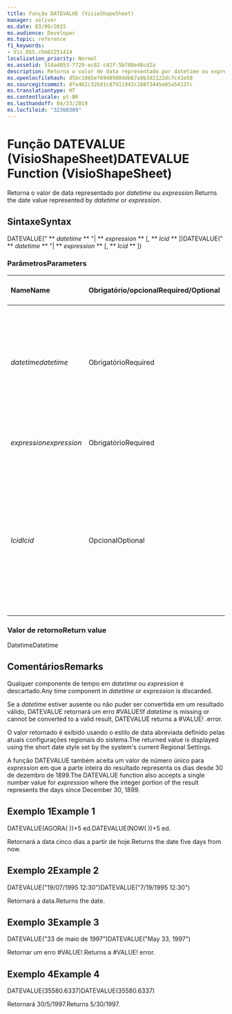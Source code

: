 ```yaml
---
title: Função DATEVALUE (VisioShapeSheet)
manager: soliver
ms.date: 03/09/2015
ms.audience: Developer
ms.topic: reference
f1_keywords:
- Vis_DSS.chm82251414
localization_priority: Normal
ms.assetid: 514a4053-7729-ec82-c42f-5b780e48cd2a
description: Retorna o valor de data representado por datetime ou expression.
ms.openlocfilehash: d5bc1865e76940508ddb67a9b3d2122dc7c43a50
ms.sourcegitcommit: 8fe462c32b91c87911942c188f3445e85a54137c
ms.translationtype: HT
ms.contentlocale: pt-BR
ms.lasthandoff: 04/23/2019
ms.locfileid: "32360309"
---
```

# <a name="datevalue-function-visioshapesheet"></a><span data-ttu-id="d6486-103">Função DATEVALUE (VisioShapeSheet)</span><span class="sxs-lookup"><span data-stu-id="d6486-103">DATEVALUE Function (VisioShapeSheet)</span></span>

<span data-ttu-id="d6486-104">Retorna o valor de data representado por _datetime_ ou _expression_.</span><span class="sxs-lookup"><span data-stu-id="d6486-104">Returns the date value represented by  _datetime_ or  _expression_.</span></span>
  
## <a name="syntax"></a><span data-ttu-id="d6486-105">Sintaxe</span><span class="sxs-lookup"><span data-stu-id="d6486-105">Syntax</span></span>

<span data-ttu-id="d6486-106">DATEVALUE(" \*\* *datetime* \*\* "| \*\* *expression* \*\* [, \*\* *lcid* \*\* ])</span><span class="sxs-lookup"><span data-stu-id="d6486-106">DATEVALUE(" \*\* *datetime* \*\* "| \*\* *expression* \*\* [, \*\* *lcid* \*\* ])</span></span> 
  
### <a name="parameters"></a><span data-ttu-id="d6486-107">Parâmetros</span><span class="sxs-lookup"><span data-stu-id="d6486-107">Parameters</span></span>

|<span data-ttu-id="d6486-108">**Name**</span><span class="sxs-lookup"><span data-stu-id="d6486-108">**Name**</span></span>|<span data-ttu-id="d6486-109">**Obrigatório/opcional**</span><span class="sxs-lookup"><span data-stu-id="d6486-109">**Required/Optional**</span></span>|<span data-ttu-id="d6486-110">**Tipo de dados**</span><span class="sxs-lookup"><span data-stu-id="d6486-110">**Data Type**</span></span>|<span data-ttu-id="d6486-111">**Descrição**</span><span class="sxs-lookup"><span data-stu-id="d6486-111">**Description**</span></span>|
|:-----|:-----|:-----|:-----|
| <span data-ttu-id="d6486-112">_datetime_</span><span class="sxs-lookup"><span data-stu-id="d6486-112">_datetime_</span></span> <br/> |<span data-ttu-id="d6486-113">Obrigatório</span><span class="sxs-lookup"><span data-stu-id="d6486-113">Required</span></span>  <br/> |<span data-ttu-id="d6486-114">**String**</span><span class="sxs-lookup"><span data-stu-id="d6486-114">**String**</span></span> <br/> |<span data-ttu-id="d6486-115">Qualquer cadeia de caracteres comumente reconhecida como uma data e hora ou uma referência a uma célula contendo uma data e hora.</span><span class="sxs-lookup"><span data-stu-id="d6486-115">Any string commonly recognized as a date and time or a reference to a cell containing a date and time.</span></span>  <br/> |
| <span data-ttu-id="d6486-116">_expression_</span><span class="sxs-lookup"><span data-stu-id="d6486-116">_expression_</span></span> <br/> |<span data-ttu-id="d6486-117">Obrigatório</span><span class="sxs-lookup"><span data-stu-id="d6486-117">Required</span></span>  <br/> |<span data-ttu-id="d6486-118">**String**</span><span class="sxs-lookup"><span data-stu-id="d6486-118">**String**</span></span> <br/> |<span data-ttu-id="d6486-119">Qualquer expressão que produza uma data e hora.</span><span class="sxs-lookup"><span data-stu-id="d6486-119">Any expression that yields a date and time.</span></span>  <br/> |
| <span data-ttu-id="d6486-120">_lcid_</span><span class="sxs-lookup"><span data-stu-id="d6486-120">_lcid_</span></span> <br/> |<span data-ttu-id="d6486-121">Opcional</span><span class="sxs-lookup"><span data-stu-id="d6486-121">Optional</span></span>  <br/> |<span data-ttu-id="d6486-122">**Número**</span><span class="sxs-lookup"><span data-stu-id="d6486-122">**Number**</span></span> <br/> |<span data-ttu-id="d6486-p101">Especifica o identificador de local para ser utilizado na avaliação de uma data e hora não locais. O identificador de local é um número descrito nos arquivos de cabeçalho do sistema.</span><span class="sxs-lookup"><span data-stu-id="d6486-p101">Specifies the locale identifier to be used in evaluating a non-local datetime. The locale identifier is a number described in the system header files.</span></span>  <br/> |
   
### <a name="return-value"></a><span data-ttu-id="d6486-125">Valor de retorno</span><span class="sxs-lookup"><span data-stu-id="d6486-125">Return value</span></span>

<span data-ttu-id="d6486-126">Datetime</span><span class="sxs-lookup"><span data-stu-id="d6486-126">Datetime</span></span>
  
## <a name="remarks"></a><span data-ttu-id="d6486-127">Comentários</span><span class="sxs-lookup"><span data-stu-id="d6486-127">Remarks</span></span>

<span data-ttu-id="d6486-128">Qualquer componente de tempo em *datetime* ou *expression* é descartado.</span><span class="sxs-lookup"><span data-stu-id="d6486-128">Any time component in  *datetime*  or  *expression*  is discarded.</span></span> 
  
<span data-ttu-id="d6486-129">Se a *datetime* estiver ausente ou não puder ser convertida em um resultado válido, DATEVALUE retornará um erro #VALUE!</span><span class="sxs-lookup"><span data-stu-id="d6486-129">If  *datetime*  is missing or cannot be converted to a valid result, DATEVALUE returns a #VALUE!</span></span> <span data-ttu-id="d6486-130">.</span><span class="sxs-lookup"><span data-stu-id="d6486-130">error.</span></span> 
  
<span data-ttu-id="d6486-131">O valor retornado é exibido usando o estilo de data abreviada definido pelas atuais configurações regionais do sistema.</span><span class="sxs-lookup"><span data-stu-id="d6486-131">The returned value is displayed using the short date style set by the system's current Regional Settings.</span></span> 
  
<span data-ttu-id="d6486-132">A função DATEVALUE também aceita um valor de número único para *expression* em que a parte inteira do resultado representa os dias desde 30 de dezembro de 1899.</span><span class="sxs-lookup"><span data-stu-id="d6486-132">The DATEVALUE function also accepts a single number value for  *expression*  where the integer portion of the result represents the days since December 30, 1899.</span></span> 
  
## <a name="example-1"></a><span data-ttu-id="d6486-133">Exemplo 1</span><span class="sxs-lookup"><span data-stu-id="d6486-133">Example 1</span></span>

<span data-ttu-id="d6486-134">DATEVALUE(AGORA( ))+5 ed.</span><span class="sxs-lookup"><span data-stu-id="d6486-134">DATEVALUE(NOW( ))+5 ed.</span></span>
  
<span data-ttu-id="d6486-135">Retornará a data cinco dias a partir de hoje.</span><span class="sxs-lookup"><span data-stu-id="d6486-135">Returns the date five days from now.</span></span>
  
## <a name="example-2"></a><span data-ttu-id="d6486-136">Exemplo 2</span><span class="sxs-lookup"><span data-stu-id="d6486-136">Example 2</span></span>

<span data-ttu-id="d6486-137">DATEVALUE("19/07/1995 12:30")</span><span class="sxs-lookup"><span data-stu-id="d6486-137">DATEVALUE("7/19/1995 12:30")</span></span>
  
<span data-ttu-id="d6486-138">Retornará a data.</span><span class="sxs-lookup"><span data-stu-id="d6486-138">Returns the date.</span></span>
  
## <a name="example-3"></a><span data-ttu-id="d6486-139">Exemplo 3</span><span class="sxs-lookup"><span data-stu-id="d6486-139">Example 3</span></span>

<span data-ttu-id="d6486-140">DATEVALUE("33 de maio de 1997")</span><span class="sxs-lookup"><span data-stu-id="d6486-140">DATEVALUE("May 33, 1997")</span></span>
  
<span data-ttu-id="d6486-p103">Retornar um erro #VALUE!.</span><span class="sxs-lookup"><span data-stu-id="d6486-p103">Returns a #VALUE! error.</span></span>
  
## <a name="example-4"></a><span data-ttu-id="d6486-143">Exemplo 4</span><span class="sxs-lookup"><span data-stu-id="d6486-143">Example 4</span></span>

<span data-ttu-id="d6486-144">DATEVALUE(35580.6337)</span><span class="sxs-lookup"><span data-stu-id="d6486-144">DATEVALUE(35580.6337)</span></span>
  
<span data-ttu-id="d6486-145">Retornará 30/5/1997.</span><span class="sxs-lookup"><span data-stu-id="d6486-145">Returns 5/30/1997.</span></span>
  

